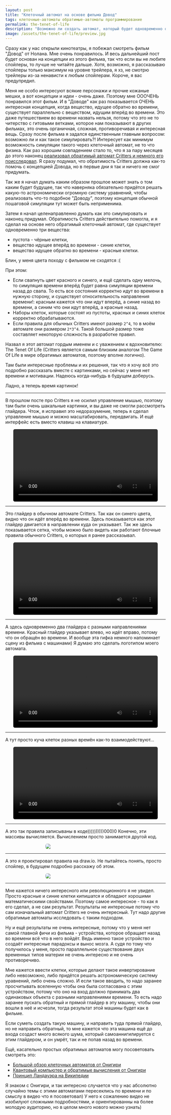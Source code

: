```yaml
---
layout: post
title: "Клеточный автомат на основе фильма Довод"
tags: клеточные-автоматы обратимые-автоматы программирование
permalink: the-tenet-of-life
description: "Возможно ли создать автомат, который будет одновременно обладать частицами, идущими вперёд во времени и назад во времени? Да, и я такой автомат сделал, рассказываю о нём в посте."
image: /assets/the-tenet-of-life/preview.jpg
---
```


Сразу как у нас открыли кинотеатры, я побежал смотреть фильм "Довод" от Нолана. Мне очень понравилось. И весь дальнейший пост будет основан на концепции из этого фильма, так что если вы не любите спойлеры, то лучше не читайте дальше. Хотя, возможно, я рассказываю спойлеры только максимум на уровне трейлера, я хз, не смотрю трейлеры из-за ненависти к любым спойлерам. Короче, я вас предупредил.

Меня не особо интересуют всякие персонажи и прочие кожаные мешки, а вот концепции и идеи - очень даже. Поэтому мне ОООЧЕНЬ понравился этот фильм. И в "Доводе" как раз показывается ОЧЕНЬ интересная концепция, когда вещество, идущее обратно во времени, существует параллельно с веществом, идущим вперёд во времени. Это даже путешествием во времени назвать нельзя, потому что это не то читерство с гитовыми ветками, которое нам показывают в других фильмах, это очень органичная, сложная, противоречивая и интересная вещь. Сразу после фильма я задался единственным главным вопросом: возможно ли и как такое симулировать?! Интересует как минимум возможность симуляции такого через клеточный автомат, не то что физика. Как раз хорошим совпадением стало то, что я за пару месяцев до этого наконец [реализовал обратимый автомат Critters и немного его поисследовал](/critters). Я сразу подумал, что обратимость Critters должна как-то помочь с концепцией Довода, но в первые дни я так и ничего не смог придумать.

Так же я начал думать каким образом прошлое может знать о том каким будет будущее, так что наверняка обязательно придётся решать какую-то астрономически огромную систему уравнений, чтобы реализовать что-то подобное "Доводу", поэтому концепция обычной пошаговой симуляции тут может быть неприменима.

Затем я начал целенаправленно думать как это симулировать и наконец придумал. Обратимость Critters действительно помогла, и я сделал на основе него обратимый клеточный автомат, где существует одновременно три вещества: 
* пустота - чёрные клетки, 
* вещество идущее вперёд во времени - синие клетки,
* вещество идущее обратно во времени - красные клетки.

Блин, у меня цвета походу с фильмом не сходятся :(

При этом:
* Если свапнуть цвет красного и синего, и ещё сделать одну мелочь, то симуляция времени вперёд будет равна симуляции времени назад до свапа. То есть все состояния корректно идут во времени в нужную сторону, и существует относительность направления времени!: красным кажется что они идут вперёд, а синие назад во времени, а синим что они идут вперёд, а красные назад.
* Наборы клеток, которые состоят из пустоты, красных и синих клеток корректно обрабатываются.
* Если правила для обычных Critters имеют размер `2^4`, то в моём автомате они размером `2*3^4`. Такой большой размер тоже составляет некоторую сложность в разработке правил.

Назвал я этот автомат гордым именем и с уважением к вдохновителю: The Tenet Of Life (Critters является самым близким аналогом The Game Of Life в мире обратимых автоматов, поэтому вполне логично). 

Там были интересные проблемы и их решения, так что я хочу всё это подробно рассказать вместе с картинками, но сейчас у меня нет времени и мотивации. Надеюсь когда-нибудь в будущем доберусь.

Ладно, а теперь время картинок!

<style>
.video-gif {
	max-width: 90%;
	width: 90%;
  display: block;
  margin-left: auto;
  margin-right: auto;
  border-radius: 5px;
}

.half-image {
  display: block;
  margin-left: auto;
  margin-right: auto;
  margin-top: 2px;
  border-radius: 5px;
}

@media only screen and (min-width:501px) {
  .half-image {
    max-width: 50%;
    height: auto;
  }
}

@media only screen and (max-width: 500px) {
  .half-image {
    max-width: 100%;
    height: auto;
  }
}
</style>

---

В прошлом посте про Critters я не осилил управление мышью, поэтому там были очень шакальные картинки, и вы даже не смогли рассмотреть глайдера. Чтож, я исправил это недоразумение, теперь я сделал управление мышью и можно масштабировать, передвигать. И ещё интерфейс есть вместо клавиш на клавиатуре.

<video class="video-gif" controls>
  <source src="/assets/the-tenet-of-life/article_1.mp4" type="video/mp4">
</video>

---

Это глайдер в обычном автомате Critters. Так как он синего цвета, видно что он идёт вперёд во времени. Здесь показывается как этот глайдер двигается в направлении куда он указывает. Так же здесь показывается сетка, чтобы можно было видеть как работают блочные правила обычного Critters, о которых я ранее рассказывал.

<video class="video-gif" controls>
  <source src="/assets/the-tenet-of-life/article_2.mp4" type="video/mp4">
</video>

---

А здесь одновременно два глайдера с разными направлениями времени. Красный глайдер указывает влево, но идёт вправо, потому что он обращён во времени. И вообще эта гифка немного напоминает сцену из фильма с машинами) Я думаю это сделать логотипом моего автомата.

<video class="video-gif" controls>
  <source src="/assets/the-tenet-of-life/article_3.mp4" type="video/mp4">
</video>

---

А тут просто куча клеток разных времён как-то взаимодействуют...

<video class="video-gif" controls>
  <source src="/assets/the-tenet-of-life/article_4.mp4" type="video/mp4">
</video>

---

А это так правила записываны в коде))))))))))000)0 Конечно, эти массивы вычисляется. Вычислением просто занимается другой код.

<img class="half-image" src="/assets/the-tenet-of-life/article_5.jpg">

---

А это я проектировал правила на draw.io. Не пытайтесь понять, просто спойлер, в будущем подробно расскажу об этом.

<img class="half-image" src="/assets/the-tenet-of-life/article_6.jpg">

---

Мне кажется ничего интересного или революционного я не увидел. Просто красные и синие клетки кипишатся и обладают хорошими математическими свойствами. Поэтому самое интересное - то как я его сделал, а не сам результат. Результаты не интересные потому что сам изначальный автомат Critters не очень интересный. Тут надо другие обратимые автоматы исследовать с таким подходом.

Ну и ещё результаты не очень интересные, потому что у меня нет самой главной фичи из фильма - устройства, которое обращает назад во времени всё что в него войдёт. Ведь именно такое устройство и создаёт интересные парадоксы и вынос мозга. А судя по тому что получилось у меня, просто параллельное существование двух временных типов материи не очень интересно и не очень противоречиво.

Мне кажется ввести клетки, которые делают такое инвертирование либо невозможно, либо придётся решать астрономическую систему уравнений, либо очень сложно. И если такое вводить, то надо заранее просчитывать вселенную чтобы она была согласована с этим устройством, потому что оно на вход должно принимать два одинаковых объекта с разными направлениями времени. То есть надо заранее пускать обратный и прямой глайдер в эту машину, чтобы они вошли в неё и исчезли, тогда результат этой машины будет как в фильме.

Если суметь создать такую машину, и направить туда прямой глайдер, но не направить обратный, то мне кажется что эта машина ещё до входа создаст много всякого шума, который самоаннигилируется с этим глайдером, и он умрёт, так и не попав назад во времени.

Ещё, касательно простых обратимых автоматов могу посоветовать смотреть это:
* [Большой обзор клеточных автоматов от Онигири](https://www.youtube.com/watch?v=FiO6jkNkrb4)
* [Квантовый компьютер и обратимые вычисления от Онигири](https://www.youtube.com/watch?v=Quj5fP2Lqio)
* [Принцип Ландауэра на Википедии](https://ru.wikipedia.org/wiki/%D0%9F%D1%80%D0%B8%D0%BD%D1%86%D0%B8%D0%BF_%D0%9B%D0%B0%D0%BD%D0%B4%D0%B0%D1%83%D1%8D%D1%80%D0%B0)

Я знаком с Онигири, и так интересно случается что у нас абсолютно случайно темы с этими автоматами пересеклись по времени и по смыслу в видео что я посоветовал) У него к сожалению видео не изобилуют сложными подробностями, и ориентированны на более молодую аудиторию, но в целом много нового можно узнать)